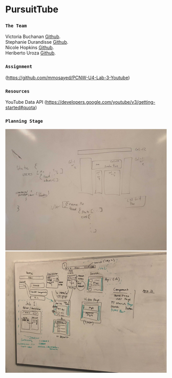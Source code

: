 # PursuitTube

### `The Team` ###

Victoria Buchanan [Github](https://github.com/VictoriaBuchanan27). <br/>
Stephanie Durandisse [Github](https://github.com/sdurandisse3). <br/>
Nicole Hopkins [Github](https://github.com/nicolehopkins). <br/>
Heriberto Uroza [Github](https://github.com/HeribertoUroza). <br/>

### `Assignment` ###
(https://github.com/mmosayed/PCNW-U4-Lab-3-Youtube)

### `Resources` ###
YouTube Data API (https://developers.google.com/youtube/v3/getting-started#quota) <br/>

### `Planning Stage` ###
<img src='./images/Layout_1.jpg'>
<img src='./images/Layout.jpg'>

